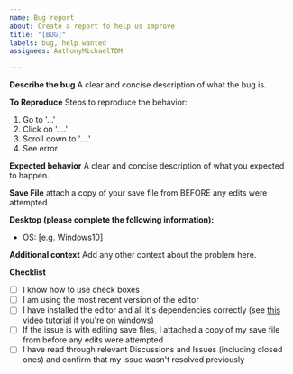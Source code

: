 ```yaml
---
name: Bug report
about: Create a report to help us improve
title: "[BUG]"
labels: bug, help wanted
assignees: AnthonyMichaelTDM

---
```


**Describe the bug**
A clear and concise description of what the bug is.

**To Reproduce**
Steps to reproduce the behavior:
1. Go to '...'
2. Click on '....'
3. Scroll down to '....'
4. See error

**Expected behavior**
A clear and concise description of what you expected to happen.

**Save File**
attach a copy of your save file from BEFORE any edits were attempted

**Desktop (please complete the following information):**
 - OS: [e.g. Windows10]

**Additional context**
Add any other context about the problem here.

**Checklist**
- [ ] I know how to use check boxes
- [ ] I am using the most recent version of the editor
- [ ] I have installed the editor and all it's dependencies correctly (see [this video tutorial](https://www.youtube.com/watch?v=2h2-nZ2ptRo) if you're on windows)
- [ ] If the issue is with editing save files, I attached a copy of my save file from before any edits were attempted
- [ ] I have read through relevant Discussions and Issues (including closed ones) and confirm that my issue wasn't resolved previously
